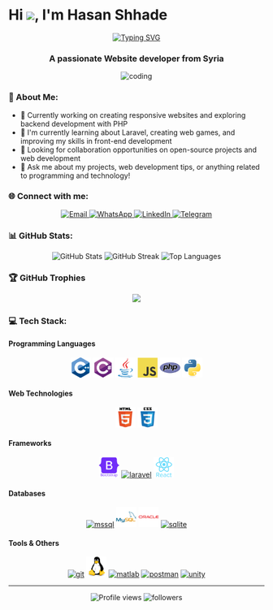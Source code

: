 # Hi <img src="https://media.giphy.com/media/hvRJCLFzcasrR4ia7z/giphy.gif" width="35">, I'm Hasan Shhade

<p align="center">
  <a href="https://github.com/DenverCoder1/readme-typing-svg">
    <img src="https://readme-typing-svg.herokuapp.com?font=Time+New+Roman&color=%23C8BE25&size=25&center=true&vCenter=true&width=600&height=100&lines=Computer+Engineer;Website+Developer;Always+learning+new+things;Welcome+to+my+GitHub+Profile+✨" alt="Typing SVG">
  </a>
</p>

### <div align="center">A passionate Website developer from Syria</div>

<div align="center">
  <img src="https://media.giphy.com/media/qgQUggAC3Pfv687qPC/giphy.gif" alt="coding" width="400"/>
</div>

### 💫 About Me:
- 🔭 Currently working on creating responsive websites and exploring backend development with PHP
- 🌱 I'm currently learning about Laravel, creating web games, and improving my skills in front-end development
- 👯 Looking for collaboration opportunities on open-source projects and web development
- 💬 Ask me about my projects, web development tips, or anything related to programming and technology!

### 🌐 Connect with me:
<p align="center">
  <a href="mailto:hasnshhade11@gmail.com">
    <img src="https://img.shields.io/badge/Email-D14836?style=for-the-badge&logo=gmail&logoColor=white" alt="Email"/>
  </a>
  <a href="https://wa.me/447859340105">
    <img src="https://img.shields.io/badge/WhatsApp-25D366?style=for-the-badge&logo=whatsapp&logoColor=white" alt="WhatsApp"/>
  </a>
  <a href="https://www.linkedin.com/in/hasan-shhade-281455352">
    <img src="https://img.shields.io/badge/LinkedIn-0077B5?style=for-the-badge&logo=linkedin&logoColor=white" alt="LinkedIn"/>
  </a>
  <a href="https://t.me/U_Q_Y3">
    <img src="https://img.shields.io/badge/Telegram-26A5E4?style=for-the-badge&logo=telegram&logoColor=white" alt="Telegram"/>
</a>

</p>

### 📊 GitHub Stats:
<div align="center">
  <img src="https://github-readme-stats.vercel.app/api?username=hasan-sh1&show_icons=true&theme=radical" alt="GitHub Stats"/>
  <img src="https://github-readme-streak-stats.herokuapp.com/?user=hasan-sh1&theme=radical" alt="GitHub Streak"/>
  <img src="https://github-readme-stats.vercel.app/api/top-langs/?username=hasan-sh1&layout=compact&theme=radical" alt="Top Languages"/>
</div>

### 🏆 GitHub Trophies
<div align="center">
  <img src="https://github-profile-trophy.vercel.app/?username=hasan-sh1&theme=radical&no-frame=false&no-bg=true&margin-w=4"/>
</div>

### 💻 Tech Stack:

#### Programming Languages
<p align="center">
  <a href="#"><img src="https://raw.githubusercontent.com/devicons/devicon/master/icons/cplusplus/cplusplus-original.svg" alt="cplusplus" width="40" height="40"/></a>
  <a href="#"><img src="https://raw.githubusercontent.com/devicons/devicon/master/icons/csharp/csharp-original.svg" alt="csharp" width="40" height="40"/></a>
  <a href="#"><img src="https://raw.githubusercontent.com/devicons/devicon/master/icons/java/java-original.svg" alt="java" width="40" height="40"/></a>
  <a href="#"><img src="https://raw.githubusercontent.com/devicons/devicon/master/icons/javascript/javascript-original.svg" alt="javascript" width="40" height="40"/></a>
  <a href="#"><img src="https://raw.githubusercontent.com/devicons/devicon/master/icons/php/php-original.svg" alt="php" width="40" height="40"/></a>
  <a href="#"><img src="https://raw.githubusercontent.com/devicons/devicon/master/icons/python/python-original.svg" alt="python" width="40" height="40"/></a>
</p>

#### Web Technologies
<p align="center">
  <a href="#"><img src="https://raw.githubusercontent.com/devicons/devicon/master/icons/html5/html5-original-wordmark.svg" alt="html5" width="40" height="40"/></a>
  <a href="#"><img src="https://raw.githubusercontent.com/devicons/devicon/master/icons/css3/css3-original-wordmark.svg" alt="css3" width="40" height="40"/></a>
</p>

#### Frameworks
<p align="center">
  <a href="#"><img src="https://raw.githubusercontent.com/devicons/devicon/master/icons/bootstrap/bootstrap-plain-wordmark.svg" alt="bootstrap" width="40" height="40"/></a>
  <a href="#"><img src="https://raw.githubusercontent.com/laravel/art/master/logo-lockup/5%20SVG/2%20CMYK/1%20Full%20Color/laravel-logolockup-cmyk-red.svg" alt="laravel" width="40" height="40"/></a>
  <a href="#"><img src="https://raw.githubusercontent.com/devicons/devicon/master/icons/react/react-original-wordmark.svg" alt="react" width="40" height="40"/></a>
</p>

#### Databases
<p align="center">
  <a href="#"><img src="https://www.svgrepo.com/show/303229/microsoft-sql-server-logo.svg" alt="mssql" width="40" height="40"/></a>
  <a href="#"><img src="https://raw.githubusercontent.com/devicons/devicon/master/icons/mysql/mysql-original-wordmark.svg" alt="mysql" width="40" height="40"/></a>
  <a href="#"><img src="https://raw.githubusercontent.com/devicons/devicon/master/icons/oracle/oracle-original.svg" alt="oracle" width="40" height="40"/></a>
  <a href="#"><img src="https://www.vectorlogo.zone/logos/sqlite/sqlite-icon.svg" alt="sqlite" width="40" height="40"/></a>
</p>

#### Tools & Others
<p align="center">
  <a href="#"><img src="https://www.vectorlogo.zone/logos/git-scm/git-scm-icon.svg" alt="git" width="40" height="40"/></a>
  <a href="#"><img src="https://raw.githubusercontent.com/devicons/devicon/master/icons/linux/linux-original.svg" alt="linux" width="40" height="40"/></a>
  <a href="#"><img src="https://upload.wikimedia.org/wikipedia/commons/2/21/Matlab_Logo.png" alt="matlab" width="40" height="40"/></a>
  <a href="#"><img src="https://www.vectorlogo.zone/logos/getpostman/getpostman-icon.svg" alt="postman" width="40" height="40"/></a>
  <a href="#"><img src="https://www.vectorlogo.zone/logos/unity3d/unity3d-icon.svg" alt="unity" width="40" height="40"/></a>
</p>

---
<div align="center">
  <img src="https://komarev.com/ghpvc/?username=hasan-sh1&label=Profile%20views&color=0e75b6&style=flat" alt="Profile views"/>
  <img src="https://img.shields.io/github/followers/hasan-sh1?label=Followers&style=social" alt="followers"/>
</div>
